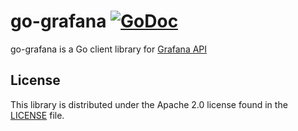 # go-grafana [![GoDoc](https://godoc.org/github.com/spoof/go-grafana/client?status.svg)](https://godoc.org/github.com/spoof/go-grafana/client)
go-grafana is a Go client library for [Grafana API](http://docs.grafana.org/http_api/)

## License ##

This library is distributed under the Apache 2.0 license found in the [LICENSE](./LICENSE)
file.
